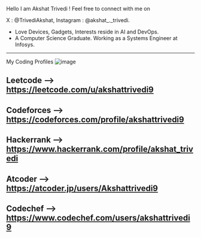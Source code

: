 Hello I am Akshat Trivedi ! 
Feel free to connect with me on 

X : @TrivediAkshat, 
Instagram : @akshat_._trivedi.

 *    Love Devices, Gadgets,  Interests reside in AI and DevOps.
 *    A Computer Science Graduate. Working as a Systems Engineer at Infosys.

---
My Coding Profiles
![image](https://github.com/user-attachments/assets/d9b6d530-aeac-460b-8d97-83b9b0d218ef)

  Leetcode   --> https://leetcode.com/u/akshattrivedi9 
  ---
  Codeforces --> https://codeforces.com/profile/akshattrivedi9 
  ---
  Hackerrank --> https://www.hackerrank.com/profile/akshat_trivedi 
  ---
  Atcoder    --> https://atcoder.jp/users/Akshattrivedi9 
  ---
  Codechef   --> https://www.codechef.com/users/akshattrivedi9
  ---


